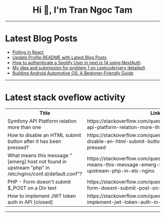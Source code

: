 <h1 align="center">Hi 👋, I'm Tran Ngoc Tam</h1>

---

# Latest Blog Posts 
<!-- BLOG-POST-LIST:START -->
- [Polling in React](https://dev.to/tangoindiamango/polling-in-react-3h8a)
- [Update Profile README with Latest Blog Posts](https://dev.to/justingoncat/update-profile-readme-with-latest-blog-posts-2ogi)
- [How to authenticate a Spotify User in next.js 14 using NextAuth](https://dev.to/matdweb/how-to-authenticate-a-spotify-user-in-nextjs-14-using-nextauth-5f6i)
- [My idea and submission for problem 1 on Leetcode&lpar;very detailed&rpar;](https://dev.to/hallowaw/my-idea-and-submission-for-problem-1-on-leetcodevery-detailed-4p57)
- [Building Android Automotive OS: A Beginner-Friendly Guide](https://dev.to/hpnightowl/building-android-automotive-os-a-beginner-friendly-guide-4f67)
<!-- BLOG-POST-LIST:END -->

---

# Latest stack oveflow activity
<table>
  <tr><th>Title</th><th>Link</th></tr>
  <!-- STACKOVERFLOW:START --><tr><td>Symfony API Platform relation more than one</td><td>https://stackoverflow.com/questions/78599699/symfony-api-platform-relation-more-than-one</td></tr><tr><td>How to disable an HTML submit button after it has been pressed?</td><td>https://stackoverflow.com/questions/78599643/how-to-disable-an-html-submit-button-after-it-has-been-pressed</td></tr><tr><td>What means this message &quot;[emerg] host not found in upstream &quot;php&quot; in /etc/nginx/conf.d/default.conf&quot;?</td><td>https://stackoverflow.com/questions/78599530/what-means-this-message-emerg-host-not-found-in-upstream-php-in-etc-nginx</td></tr><tr><td>PHP - Form doesn&#39;t submit $_POST on a Div text</td><td>https://stackoverflow.com/questions/78599440/php-form-doesnt-submit-post-on-a-div-text</td></tr><tr><td>How to implement JWT token auth in API [closed]</td><td>https://stackoverflow.com/questions/78599246/how-to-implement-jwt-token-auth-in-api</td></tr><!-- STACKOVERFLOW:END -->
</table>

---


